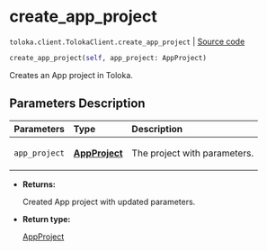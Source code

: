 # create_app_project
`toloka.client.TolokaClient.create_app_project` | [Source code](https://github.com/Toloka/toloka-kit/blob/v1.1.0.post1/src/client/__init__.py#L3479)

```python
create_app_project(self, app_project: AppProject)
```

Creates an App project in Toloka.

## Parameters Description

| Parameters | Type | Description |
| :----------| :----| :-----------|
`app_project`|**[AppProject](toloka.client.app.AppProject.md)**|<p>The project with parameters.</p>

* **Returns:**

  Created App project with updated parameters.

* **Return type:**

  [AppProject](toloka.client.app.AppProject.md)
